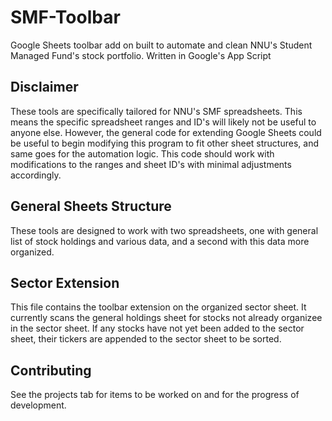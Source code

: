 # SMF-Toolbar
Google Sheets toolbar add on built to automate and clean NNU's Student Managed Fund's stock portfolio. Written in Google's App Script

## Disclaimer
These tools are specifically tailored for NNU's SMF spreadsheets. This means the specific spreadsheet ranges and ID's will likely not be useful to anyone else. 
However, the general code for extending Google Sheets could be useful to begin modifying this program to fit other sheet structures, and same goes for the automation logic. This code should work with modifications to the ranges and sheet ID's with minimal adjustments accordingly. 

## General Sheets Structure 
These tools are designed to work with two spreadsheets, one with general list of stock holdings and various data, and a second with this data more organized.

## Sector Extension
This file contains the toolbar extension on the organized sector sheet. It currently scans the general holdings sheet for stocks not already organizee in the sector
sheet. If any stocks have not yet been added to the sector sheet, their tickers are appended to the sector sheet  to be sorted. 

## Contributing 
See the projects tab for items to be worked on and for the progress of development.
